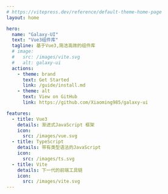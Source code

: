 ```yaml
---
# https://vitepress.dev/reference/default-theme-home-page
layout: home

hero:
  name: "Galaxy-UI"
  text: "Vue3组件库"
  tagline: 基于Vue3,简洁高效的组件库
  # image:
  #   src: /images/vite.svg
  #   alt: galaxy-ui
  actions:
    - theme: brand
      text: Get Started
      link: /guide/install.md
    - theme: alt
      text: View on GitHub
      link: https://github.com/Xiaoming985/galaxy-ui

features:
  - title: Vue3
    details: 渐进式JavaScript 框架
    icon:
      src: /images/vue.svg
  - title: TypeScript
    details: 带有类型语法的JavaScript
    icon:
      src: /images/ts.svg
  - title: Vite
    details: 下一代的前端工具链
    icon:
      src: /images/vite.svg
---
```


